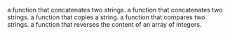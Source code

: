  a function that concatenates two strings.
 a function that concatenates two strings.
a function that copies a string.
a function that compares two strings.
a function that reverses the content of an array of integers.